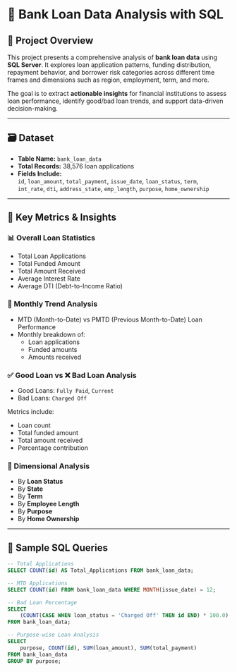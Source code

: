 # 🏦 Bank Loan Data Analysis with SQL

## 📌 Project Overview

This project presents a comprehensive analysis of **bank loan data** using **SQL Server**. It explores loan application patterns, funding distribution, repayment behavior, and borrower risk categories across different time frames and dimensions such as region, employment, term, and more.

The goal is to extract **actionable insights** for financial institutions to assess loan performance, identify good/bad loan trends, and support data-driven decision-making.

---

## 🗃️ Dataset

- **Table Name:** `bank_loan_data`
- **Total Records:** 38,576 loan applications
- **Fields Include:**  
  `id`, `loan_amount`, `total_payment`, `issue_date`, `loan_status`, `term`,  
  `int_rate`, `dti`, `address_state`, `emp_length`, `purpose`, `home_ownership`

---

## 🧠 Key Metrics & Insights

### 📊 Overall Loan Statistics
- Total Loan Applications
- Total Funded Amount
- Total Amount Received
- Average Interest Rate
- Average DTI (Debt-to-Income Ratio)

### 📆 Monthly Trend Analysis
- MTD (Month-to-Date) vs PMTD (Previous Month-to-Date) Loan Performance
- Monthly breakdown of:
  - Loan applications
  - Funded amounts
  - Amounts received

### ✅ Good Loan vs ❌ Bad Loan Analysis
- Good Loans: `Fully Paid`, `Current`
- Bad Loans: `Charged Off`

Metrics include:
- Loan count
- Total funded amount
- Total amount received
- Percentage contribution

### 📍 Dimensional Analysis
- By **Loan Status**
- By **State**
- By **Term**
- By **Employee Length**
- By **Purpose**
- By **Home Ownership**

---

## 📄 Sample SQL Queries

```sql
-- Total Applications
SELECT COUNT(id) AS Total_Applications FROM bank_loan_data;

-- MTD Applications
SELECT COUNT(id) FROM bank_loan_data WHERE MONTH(issue_date) = 12;

-- Bad Loan Percentage
SELECT
    (COUNT(CASE WHEN loan_status = 'Charged Off' THEN id END) * 100.0) / COUNT(id) AS Bad_Loan_Percentage
FROM bank_loan_data;

-- Purpose-wise Loan Analysis
SELECT 
    purpose, COUNT(id), SUM(loan_amount), SUM(total_payment)
FROM bank_loan_data
GROUP BY purpose;

